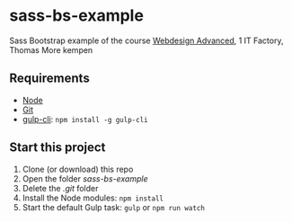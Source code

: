# sass-bs-example

Sass Bootstrap example of the course [Webdesign Advanced](https://itf-web-advanced.netlify.app/), 1 IT Factory, Thomas
More kempen

## Requirements

- [Node](https://nodejs.org/en/)
- [Git](https://git-scm.com/)
- [gulp-cli](https://gulpjs.com/): `npm install -g gulp-cli`

## Start this project

1. Clone (or download) this repo
2. Open the folder _sass-bs-example_
3. Delete the _.git_ folder
4. Install the Node modules: `npm install`
5. Start the default Gulp task: `gulp` or `npm run watch`
